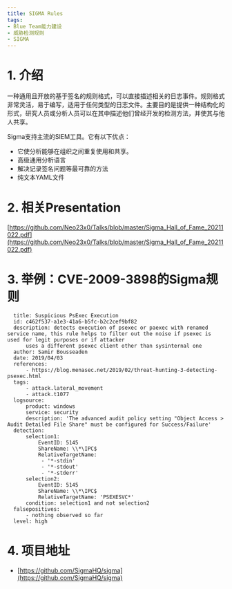 ```yaml
---
title: SIGMA Rules
tags:
- Blue Team能力建设
- 威胁检测规则
- SIGMA
---
```


# 1. 介绍
一种通用且开放的基于签名的规则格式，可以直接描述相关的日志事件。规则格式非常灵活，易于编写，适用于任何类型的日志文件。主要目的是提供一种结构化的形式，研究人员或分析人员可以在其中描述他们曾经开发的检测方法，并使其与他人共享。

Sigma支持主流的SIEM工具。它有以下优点：

- 它使分析能够在组织之间重复使用和共享。
- 高级通用分析语言
- 解决记录签名问题等最可靠的方法
- 纯文本YAML文件

# 2. 相关Presentation
[https://github.com/Neo23x0/Talks/blob/master/Sigma_Hall_of_Fame_20211022.pdf](https://github.com/Neo23x0/Talks/blob/master/Sigma_Hall_of_Fame_20211022.pdf)

# 3. 举例：CVE-2009-3898的Sigma规则
```
  title: Suspicious PsExec Execution
  id: c462f537-a1e3-41a6-b5fc-b2c2cef9bf82
  description: detects execution of psexec or paexec with renamed service name, this rule helps to filter out the noise if psexec is used for legit purposes or if attacker
      uses a different psexec client other than sysinternal one
  author: Samir Bousseaden
  date: 2019/04/03
  references:
      - https://blog.menasec.net/2019/02/threat-hunting-3-detecting-psexec.html
  tags:
      - attack.lateral_movement
      - attack.t1077
  logsource:
      product: windows
      service: security
      description: 'The advanced audit policy setting "Object Access > Audit Detailed File Share" must be configured for Success/Failure'
  detection:
      selection1:
          EventID: 5145
          ShareName: \\*\IPC$
          RelativeTargetName:
           - '*-stdin'
           - '*-stdout'
           - '*-stderr'
      selection2:
          EventID: 5145
          ShareName: \\*\IPC$
          RelativeTargetName: 'PSEXESVC*'
      condition: selection1 and not selection2
  falsepositives:
      - nothing observed so far
  level: high
```

# 4. 项目地址
- [https://github.com/SigmaHQ/sigma](https://github.com/SigmaHQ/sigma)
